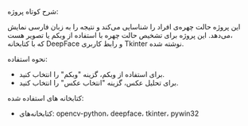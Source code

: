 شرح کوتاه پروژه:

این پروژه حالت چهره‌ی افراد را شناسایی می‌کند و نتیجه را به زبان فارسی نمایش می‌دهد.
این پروژه برای تشخیص حالت چهره با استفاده از وبکم یا تصویر هست،  
که با کتابخانه DeepFace و رابط کاربری Tkinter نوشته شده.

نحوه استفاده:

- برای استفاده از وبکم، گزینه "وبکم" را انتخاب کنید.  
- برای تحلیل عکس، گزینه "انتخاب عکس" را انتخاب کنید.

کتابخانه های استفاده شده:
 
- کتابخانه‌های: opencv-python، deepface، tkinter، pywin32



